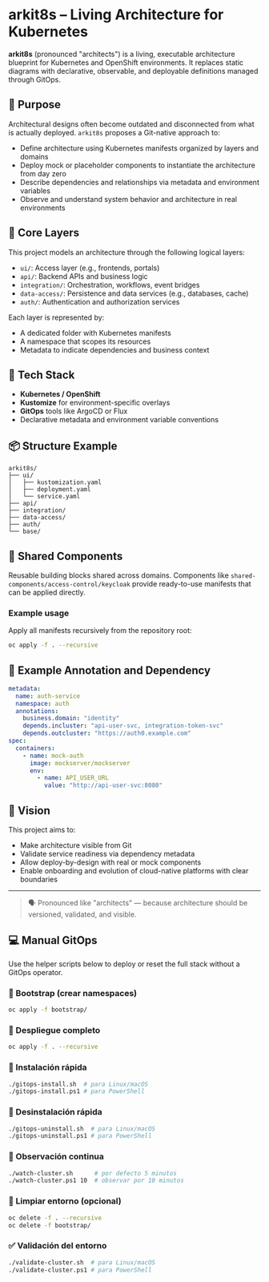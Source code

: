 # arkit8s – Living Architecture for Kubernetes

**arkit8s** (pronounced "architects") is a living, executable architecture blueprint for Kubernetes and OpenShift environments. It replaces static diagrams with declarative, observable, and deployable definitions managed through GitOps.

## 🎯 Purpose

Architectural designs often become outdated and disconnected from what is actually deployed. `arkit8s` proposes a Git-native approach to:

- Define architecture using Kubernetes manifests organized by layers and domains
- Deploy mock or placeholder components to instantiate the architecture from day zero
- Describe dependencies and relationships via metadata and environment variables
- Observe and understand system behavior and architecture in real environments

## 🧱 Core Layers

This project models an architecture through the following logical layers:

- `ui/`: Access layer (e.g., frontends, portals)
- `api/`: Backend APIs and business logic
- `integration/`: Orchestration, workflows, event bridges
- `data-access/`: Persistence and data services (e.g., databases, cache)
- `auth/`: Authentication and authorization services

Each layer is represented by:
- A dedicated folder with Kubernetes manifests
- A namespace that scopes its resources
- Metadata to indicate dependencies and business context

## 🔧 Tech Stack

- **Kubernetes / OpenShift**
- **Kustomize** for environment-specific overlays
- **GitOps** tools like ArgoCD or Flux
- Declarative metadata and environment variable conventions

## 📦 Structure Example

```
arkit8s/
├── ui/
│   ├── kustomization.yaml
│   ├── deployment.yaml
│   └── service.yaml
├── api/
├── integration/
├── data-access/
├── auth/
└── base/
```


## 🔁 Shared Components

Reusable building blocks shared across domains. Components like `shared-components/access-control/keycloak` provide ready-to-use manifests that can be applied directly.

### Example usage

Apply all manifests recursively from the repository root:

```bash
oc apply -f . --recursive
```

## 📌 Example Annotation and Dependency

```yaml
metadata:
  name: auth-service
  namespace: auth
  annotations:
    business.domain: "identity"
    depends.incluster: "api-user-svc, integration-token-svc"
    depends.outcluster: "https://auth0.example.com"
spec:
  containers:
    - name: mock-auth
      image: mockserver/mockserver
      env:
        - name: API_USER_URL
          value: "http://api-user-svc:8080"
```

## 🚀 Vision

This project aims to:
- Make architecture visible from Git
- Validate service readiness via dependency metadata
- Allow deploy-by-design with real or mock components
- Enable onboarding and evolution of cloud-native platforms with clear boundaries

---

> 🗣️ Pronounced like "architects" — because architecture should be versioned, validated, and visible.

## 💻 Manual GitOps

Use the helper scripts below to deploy or reset the full stack without a GitOps operator.

### 🧱 Bootstrap (crear namespaces)

```bash
oc apply -f bootstrap/
```

### 🚀 Despliegue completo

```bash
oc apply -f . --recursive
```

### 🚀 Instalación rápida

```bash
./gitops-install.sh  # para Linux/macOS
./gitops-install.ps1 # para PowerShell
```

### 🧹 Desinstalación rápida

```bash
./gitops-uninstall.sh  # para Linux/macOS
./gitops-uninstall.ps1 # para PowerShell
```

### 👀 Observación continua

```bash
./watch-cluster.sh      # por defecto 5 minutos
./watch-cluster.ps1 10  # observar por 10 minutos
```

### 🧹 Limpiar entorno (opcional)

```bash
oc delete -f . --recursive
oc delete -f bootstrap/
```

### ✅ Validación del entorno

```bash
./validate-cluster.sh  # para Linux/macOS
./validate-cluster.ps1 # para PowerShell
```
